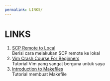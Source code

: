 ```yaml
---
permalink: LINKS/
---
```


# LINKS

1. [SCP Remote to Local](https://linuxhint.com/scp-remote-to-local/)<br>
Berisi cara melakukan SCP remote ke lokal  
2. [Vim Crash Course For Beginners](https://www.youtube.com/watch?v=jXud3JybsG4)<br>Tutorial Vim yang sangat berguna untuk saya  
3. [Introduction to Makefiles](https://www.youtube.com/watch?v=_r7i5X0rXJk&ab_channel=PaulProgramming)<br>Tutorial membuat Makefile

